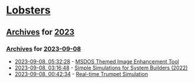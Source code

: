 # [Lobsters](../../../README.md)

## [Archives](../../index.md) for [2023](../index.md)

### [Archives](../../index.md) for [2023-09-08](index.md)

* [2023-09-08, 05:32:28](https://lobste.rs/s/irrf00/msdos_themed_image_enhancement_tool) - [MSDOS Themed Image Enhancement Tool](https://msdosimagetools.ngrok.dev)
* [2023-09-08, 03:16:48](https://lobste.rs/s/dtiztq/simple_simulations_for_system_builders) - [Simple Simulations for System Builders (2022)](https://brooker.co.za/blog/2022/04/11/simulation.html)
* [2023-09-08, 00:42:34](https://lobste.rs/s/70ri2g/real_time_trumpet_simulation) - [Real-time Trumpet Simulation](https://www.youtube.com/watch?v=rGNUHigqUBM)

